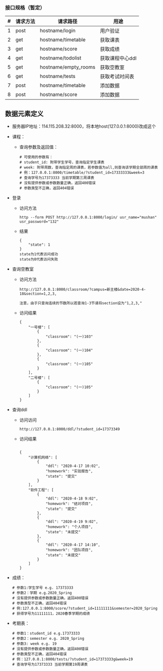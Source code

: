 ### 接口规格（暂定）

| #    | 请求方法 | 请求路径             | 用途            |
| ---- | -------- | -------------------- | --------------- |
| 1    | post     | hostname/login       | 用户验证        |
| 2    | get      | hostname/timetable   | 获取课表        |
| 3    | get      | hostname/score       | 获取成绩        |
| 4    | get      | hostname/todolist    | 获取课程中心ddl |
| 5    | get      | hostname/empty_rooms | 获取空教室      |
| 6    | get      | hostname/tests       | 获取考试时间表  |
| 7    | post     | hostname/timetable   | 添加数据        |
| 8    | post     | hostname/score       | 添加数据        |

## 数据元素定义

- 服务器IP地址：114.115.208.32:8000，将本地host(127.0.0.1:8000)改成这个

- 课程：

    - 查询参数及返回值：

        ```
        # 可使用的参数有：
        # student_id: 附带学生学号，查询指定学生课表
        # week: 附带周数，查询指定周的课表，若参数值为all,则查询该学期全部周的课表
        # 例：127.0.0.1:8000/timetable/?student_id=17333333&week=3
        # 查询学号为17373333 当前学期第三周课表
        # 没有提供参数或参数数量正确，返回400错误
        # 参数类型不正确，返回404错误
        ```


- 登录

  - 访问方法

    ```
    http --form POST http://127.0.0.1:8000/login/ usr_name="mushan" usr_password="132"
    ```

  - 结果

    ```
    {
        "state": 1
    }
    state为1代表访问成功
    state为0代表访问失败
    ```

- 查询空教室

  - 访问方法

    ```
    http://127.0.0.1:8000/classroom/?campus=新主楼&date=2020-4-18&section=1,2,3,
    
    注意，由于只查询连续的节数所以若查询1-3节请将section设为"1,2,3,"
    ```

  - 访问结果

    ```
    {
        "一号楼": [
            {
                "classroom": "(一)103"
            },
            {
                "classroom": "(一)104"
            },
            {
                "classroom": "(一)105"
            }
        ],
        "二号楼": [
            {
                "classroom": "(一)105"
            }
        ]
    }
    
    ```

- 查询ddl

  - 访问访问

    ```
    http://127.0.0.1:8000/ddl/?student_id=17373349
    ```

  - 访问结果

    ```
    
    {
        "计算机网络": [
            {
                "ddl": "2020-4-17 10:02",
                "homework": "实验报告",
                "state": "提交"
            }
        ],
        "软件工程": [
            {
                "ddl": "2020-4-18 9:02",
                "homework": "结对项目",
                "state": "提交"
            },
            {
                "ddl": "2020-4-19 9:02",
                "homework": "个人项目",
                "state": "未提交"
            },
            {
                "ddl": "2020-4-17 14:10",
                "homework": "团队项目",
                "state": "未提交"
            }
        ]
    }
    ```
  
- 成绩：

    ```
    # 参数1:学生学号 e.g. 17373333
    # 参数2：学期 e.g.2020_Spring
    # 没有提供参数或参数数量正确，返回400错误
    # 参数类型不正确，返回404错误
    # 例:127.0.0.1:8000/score/?student_id=11111111&semester=2020_Spring
    # 获得学号为11111111，2020春季学期的成绩
    ```

- 考期表：

    ```
    # 参数1：student_id e.g.17373333
    # 参数2：semester e.g. 2020_Spring
    # 参数3: week e.g. 19
    # 没有提供参数或参数数量正确，返回400错误
    # 参数类型不正确，返回404错误
    # 例：127.0.0.1:8000/tests/?student_id=17373333g&week=19
    # 查询学号为17373333 当前学期第19周课表
    ```
